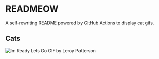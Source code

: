 # READMEOW

A self-rewriting README powered by GitHub Actions to display cat gifs.

## Cats

![Im Ready Lets Go GIF by Leroy Patterson](https://media3.giphy.com/media/CjmvTCZf2U3p09Cn0h/200.gif?cid=9acd02daaniw0q23thrahejc8fotpwajp82rwx9acuhwsdck&ep=v1_gifs_search&rid=200.gif&ct=g)
